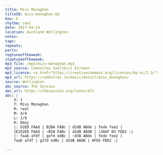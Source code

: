 ```yaml
---
title: Miss Monaghan
titleID: miss-monaghan.md
key: D
rhythm: reel
date: 2017-04-24
location: Auckland Wellington 
notes:
tags: 
repeats: 
parts: 
regtuneoftheweek:
slowtuneoftheweek:
mp3_file: /mp3/miss-monaghan.mp3
mp3_source: Comhaltas Ceoltóirí Éireann
mp3_licence: <a href="https://creativecommons.org/licenses/by-nc/2.5/">CC-BY-NC-2.5</a>
mp3_url: https://comhaltas.ie/music/detail/miss_monaghan/
source: Wellington
abc_source: The Session
abc_url: https://thesession.org/tunes/471
abc: |
    X: 1
    T: Miss Monaghan
    R: reel
    M: 4/4
    L: 1/8
    K: Dmaj
    |: D2ED FAAd | B2BA FABc | d2dB ABde | fede fee2 |
    {E}D2ED FAAd | ~B3A FABc | d2dB ABdB | (3AGF EG FDD2 :|
    |: faab afdf | gefd edBc | ~d3B ABde | fede fee2 |
    faab afdf | g2fd edBc | d2dB ABdB | AFEG FDD2 :|
    
---
```

